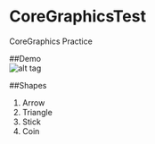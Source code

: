 CoreGraphicsTest
================

CoreGraphics Practice
  
##Demo  
![alt tag](http://i.imgur.com/KgDtJss.png)


##Shapes
1. Arrow
2. Triangle
3. Stick
4. Coin
